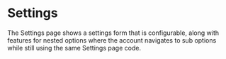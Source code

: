 # Settings

The Settings page shows a settings form that is configurable, along with features for nested options where the account navigates to sub options while still using the same Settings page code.

